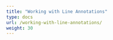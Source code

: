 ```yaml
---
title: "Working with Line Annotations"
type: docs
url: /working-with-line-annotations/
weight: 30
---
```



